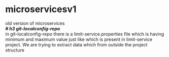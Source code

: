 # microservicesv1
old version of microservices<br>
***# h3 git-localconfig-repo***<br>
in git-localconfig-repo there is a limit-service.properties file which is having minimum and maximum value just like which is present in limit-service project. We 
are trying to extract data which from outside the project structure 

